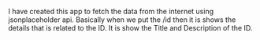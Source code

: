 I have created this app to fetch the data from the internet using jsonplaceholder api.
Basically when we put the /id then it is shows the details that is related to the ID.
It is show the Title and Description of the ID.
